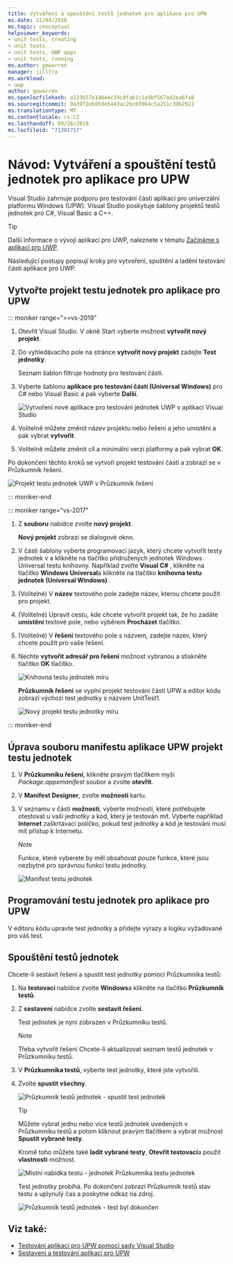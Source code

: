 ```yaml
---
title: Vytváření a spouštění testů jednotek pro aplikace pro UPW
ms.date: 11/04/2016
ms.topic: conceptual
helpviewer_keywords:
- unit tests, creating
- unit tests
- unit tests, UWP apps
- unit tests, running
ms.author: gewarren
manager: jillfra
ms.workload:
- uwp
author: gewarren
ms.openlocfilehash: a123657e148e4c19c0fab1c1a9bf567ad2ea6fa8
ms.sourcegitcommit: 9a3972eb85de5443ac2bc03964c5a251c39b2921
ms.translationtype: MT
ms.contentlocale: cs-CZ
ms.lasthandoff: 09/26/2019
ms.locfileid: "71301717"
---
```

# <a name="walkthrough-create-and-run-unit-tests-for-uwp-apps"></a>Návod: Vytváření a spouštění testů jednotek pro aplikace pro UPW

Visual Studio zahrnuje podporu pro testování částí aplikací pro univerzální platformu Windows (UPW). Visual Studio poskytuje šablony projektů testů jednotek pro C#, Visual Basic a C++.

> [!TIP]
> Další informace o vývoji aplikací pro UWP, naleznete v tématu [Začínáme s aplikací pro UWP](/windows/uwp/get-started/).

Následující postupy popisují kroky pro vytvoření, spuštění a ladění testování částí aplikace pro UWP.

## <a name="create-a-unit-test-project-for-a-uwp-app"></a>Vytvořte projekt testu jednotek pro aplikace pro UPW

::: moniker range=">=vs-2019"

1. Otevřít Visual Studio. V okně Start vyberte možnost **vytvořit nový projekt**.

2. Do vyhledávacího pole na stránce **vytvořit nový projekt** zadejte **Test jednotky**.

   Seznam šablon filtruje hodnoty pro testování částí.

3. Vyberte šablonu **aplikace pro testování částí (Universal Windows)** pro C# nebo Visual Basic a pak vyberte **Další**.

   ![Vytvoření nové aplikace pro testování jednotek UWP v aplikaci Visual Studio](media/vs-2019/new-uwp-unit-test-app.png)

4. Volitelně můžete změnit název projektu nebo řešení a jeho umístění a pak vybrat **vytvořit**.

5. Volitelně můžete změnit cíl a minimální verzi platformy a pak vybrat **OK**.

Po dokončení těchto kroků se vytvoří projekt testování částí a zobrazí se v Průzkumník řešení.

![Projekt testu jednotek UWP v Průzkumník řešení](media/vs-2019/uwp-unit-test-project-solution-explorer.png)

::: moniker-end

::: moniker range="vs-2017"

1. Z **souboru** nabídce zvolte **nový projekt**.

   **Nový projekt** zobrazí se dialogové okno.

2. V části šablony vyberte programovací jazyk, který chcete vytvořit testy jednotek v a klikněte na tlačítko přidružených jednotek Windows Universal testu knihovny. Například zvolte **Visual C#** , klikněte na tlačítko **Windows Universal**a klikněte na tlačítko **knihovna testu jednotek (Universal Windows)** .

3. (Volitelné) V **název** textového pole zadejte název, kterou chcete použít pro projekt.

4. (Volitelné) Upravit cestu, kde chcete vytvořit projekt tak, že ho zadáte **umístění** textové pole, nebo výběrem **Procházet** tlačítko.

5. (Volitelné) V **řešení** textového pole s názvem, zadejte název, který chcete použít pro vaše řešení.

6. Nechte **vytvořit adresář pro řešení** možnost vybranou a stiskněte tlačítko **OK** tlačítko.

   ![Knihovna testu jednotek míru](../test/media/unit_test_win8_1.png)

   **Průzkumník řešení** se vyplní projekt testování částí UPW a editor kódu zobrazí výchozí test jednotky s názvem UnitTest1.

   ![Nový projekt testu jednotky míru](../test/media/unit_test_win8_unittestexplorer_newprojectcreated.png)

::: moniker-end

## <a name="edit-the-unit-test-projects-uwp-application-manifest-file"></a>Úprava souboru manifestu aplikace UPW projekt testu jednotek

1. V **Průzkumníku řešení**, klikněte pravým tlačítkem myši *Package.appxmanifest* soubor a zvolte **otevřít**.

2. V **Manifest Designer**, zvolte **možnosti** kartu.

3. V seznamu v části **možnosti**, vyberte možnosti, které potřebujete otestovat u vaší jednotky a kód, který je testován mít. Vyberte například **Internet** zaškrtávací políčko, pokud test jednotky a kód je testování musí mít přístup k Internetu.

   > [!NOTE]
   > Funkce, které vyberete by měl obsahovat pouze funkce, které jsou nezbytné pro správnou funkci testu jednotky.

   ![Manifest testu jednotek](../test/media/unit_test_win8_.png)

## <a name="code-the-unit-test-for-a-uwp-app"></a>Programování testu jednotek pro aplikace pro UPW

V editoru kódu upravte test jednotky a přidejte výrazy a logiku vyžadované pro váš test.

## <a name="run-unit-tests"></a>Spouštění testů jednotek

Chcete-li sestavit řešení a spustit test jednotky pomocí Průzkumníka testů:

1. Na **testovací** nabídce zvolte **Windows**a klikněte na tlačítko **Průzkumník testů**.

2. Z **sestavení** nabídce zvolte **sestavit řešení**.

   Test jednotek je nyní zobrazen v Průzkumníku testů.

   > [!NOTE]
   > Třeba vytvořit řešení Chcete-li aktualizovat seznam testů jednotek v Průzkumníku testů.

3. V **Průzkumníka testů**, vyberte test jednotky, které jste vytvořili.

4. Zvolte **spustit všechny**.

   ![Průzkumník testů jednotek &#45; spustit test jednotek](../test/media/unit_test_win8_unittestexplorer_contextmenurun.png)

   > [!TIP]
   > Můžete vybrat jednu nebo více testů jednotek uvedených v Průzkumníku testů a potom kliknout pravým tlačítkem a vybrat možnost **Spustit vybrané testy**.
   >
   > Kromě toho můžete také **ladit vybrané testy**, **Otevřít testovací**a použít **vlastnosti** možnost.
   >
   > ![Místní nabídka testu &#45; jednotek Průzkumníka testu jednotek](../test/media/unit_test_win8_unittestexplorer_contextmenu.png)

   Test jednotky probíhá. Po dokončení zobrazí Průzkumník testů stav testu a uplynulý čas a poskytne odkaz na zdroj.

   ![Průzkumník testů jednotek &#45; test byl dokončen](../test/media/unit_test_win8_unittestexplorer_done.png)

## <a name="see-also"></a>Viz také:

- [Testování aplikací pro UPW pomocí sady Visual Studio](../test/unit-test-your-code.md)
- [Sestavení a testování aplikací pro UPW](/azure/devops/pipelines/apps/windows/universal?tabs=vsts)